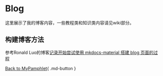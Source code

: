 # Blog

这里展示了我的博客内容，一些教程类和知识类内容请见wiki部分。

## 构建博客方法
参考Ronald Luo的博客[记录开始尝试使用 mkdocs-material 搭建 blog 页面的过程](https://ronaldln.github.io/MyPamphlet-Blog/2023/09/13/mkdocs-material-blog/?h=mkdoc)

[Back to MyPamphlet](https://ternity.github.io/){ .md-button }
<br>
<br>
